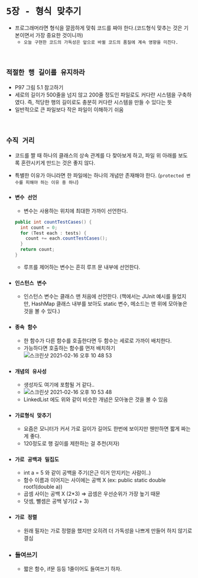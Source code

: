 # `5장 - 형식 맞추기`

- 프로그래머라면 형식을 깔끔하게 맞춰 코드를 짜야 한다.(코드형식 맞추는 것은 기본이면서 가장 중요한 것이니까)
  - `오늘 구현한 코드의 가독성은 앞으로 바뀔 코드의 품질에 계속 영향을 미친다.`


<br>

## `적절한 행 길이를 유지하라`

- P97 그림 5.1 참고하기
- 세로의 길이가 500줄을 넘지 않고 200줄 정도인 파일로도 커다란 시스템을 구축하였다. 즉, 적당한 행의 길이로도 충분히 커다란 시스템을 만들 수 있다는 뜻
- 일반적으로 큰 파일보다 작은 파일이 이해하기 쉬움

<br>

## `수직 거리`

- 코드를 짤 때 하나의 클래스의 상속 관계를 다 찾아보게 하고, 파일 위 아래를 보도록 혼란시키게 만드는 것은 좋지 않다.
- 특별한 이유가 아니라면 한 파일에는 하나의 개념만 존재해야 한다. (`protected 변수를 피해야 하는 이유 중 하나`)

- ### `변수 선언`
  - 변수는 사용하는 위치에 최대한 가까이 선언한다.
  ```java
  public int countTestCases() {
    int count = 0;
    for (Test each : tests) {
      count += each.countTestCases();
    }
    return count;
  }
  ```
  - 루프를 제어하는 변수는 흔히 루프 문 내부에 선언한다.

- ### `인스턴스 변수`
  - 인스턴스 변수는 클래스 맨 처음에 선언한다. (책에서는 JUnit 예시를 들었지만, HashMap 클래스 내부를 보아도 static 변수, 메소드는 맨 위에 모아놓은 것을 볼 수 있다.)

- ### `종속 함수`
  - 한 함수가 다른 함수를 호출한다면 두 함수는 세로로 가까이 배치한다.
  - 가능하다면 호출하는 함수를 먼저 배치하기
  ![스크린샷 2021-02-16 오후 10 48 53](https://user-images.githubusercontent.com/45676906/108071504-25bf2580-70a9-11eb-97d2-d168cfa41013.png)
  
- ### `개념의 유사성`
  - 생성자도 여기에 포함될 거 같다..
  - ![스크린샷 2021-02-16 오후 10 53 48](https://user-images.githubusercontent.com/45676906/108072107-d5949300-70a9-11eb-8e36-da91fc72a22c.png)
  - LinkedList 에도 위와 같이 비슷한 개념은 모아놓은 것을 볼 수 있음

- ### `가료형식 맞추기`
  - 요즘은 모니터가 커서 가로 길이가 길어도 한번에 보이지만 웬만하면 짧게 짜는게 좋다.
  - 120정도로 행 길이를 제한하는 걸 추천(저자)

- ### `가로 공백과 밀집도`
  - int a = 5 와 같이 공백을 주기(은근 이거 안지키는 사람이..)
  - 함수 이름과 이어지는 사이에는 공백 X (ex: public static double root1(double a))
  - 곱셈 사이는 공백 X (2*3) => 곱셈은 우선순위가 가장 높기 때문
  - 덧셈, 뺄셈은 공백 넣기(2 + 3)

- ### `가로 정렬`
  - 원래 필자는 가로 정렬을 했지만 오히려 더 가독성을 나쁘게 만들어 하지 않기로 결심

- ### 들여쓰기
  - 짧은 함수, if문 등등 1줄이어도 들여쓰기 하자.



